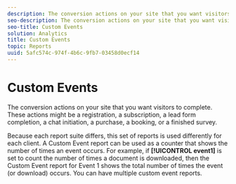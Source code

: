```yaml
---
description: The conversion actions on your site that you want visitors to complete. These actions might be a registration, a subscription, a lead form completion, a chat initiation, a purchase, a booking, or a finished survey.
seo-description: The conversion actions on your site that you want visitors to complete. These actions might be a registration, a subscription, a lead form completion, a chat initiation, a purchase, a booking, or a finished survey.
seo-title: Custom Events
solution: Analytics
title: Custom Events
topic: Reports
uuid: 5afc574c-974f-4b6c-9fb7-03458d0ecf14
---
```


# Custom Events

The conversion actions on your site that you want visitors to complete. These actions might be a registration, a subscription, a lead form completion, a chat initiation, a purchase, a booking, or a finished survey.

Because each report suite differs, this set of reports is used differently for each client. A Custom Event report can be used as a counter that shows the number of times an event occurs. For example, if **[!UICONTROL event1]** is set to count the number of times a document is downloaded, then the Custom Event report for Event 1 shows the total number of times the event (or download) occurs. You can have multiple custom event reports.
